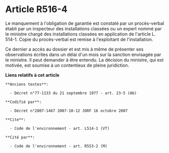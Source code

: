 # Article R516-4

Le manquement à l'obligation de garantie est constaté par un procès-verbal établi par un inspecteur des installations
classées ou un expert nommé par le ministre chargé des installations classées en application de l'article L. 514-1. Copie du
procès-verbal est remise à l'exploitant de l'installation. 

Ce dernier a accès au dossier et est mis à même de présenter ses observations écrites dans un délai d'un mois sur la sanction
envisagée par le ministre. Il peut demander à être entendu. La décision du ministre, qui est motivée, est soumise à un
contentieux de pleine juridiction.

**Liens relatifs à cet article**

	**Anciens textes**:

	  - Décret n°77-1133 du 21 septembre 1977 - art. 23-5 (Ab)

	**Codifié par**:

	  - Décret n°2007-1467 2007-10-12 JORF 16 octobre 2007

	**Cite**:

	  - Code de l'environnement - art. L514-1 (VT)

	**Cité par**:

	  - Code de l'environnement - art. R553-2 (M)
